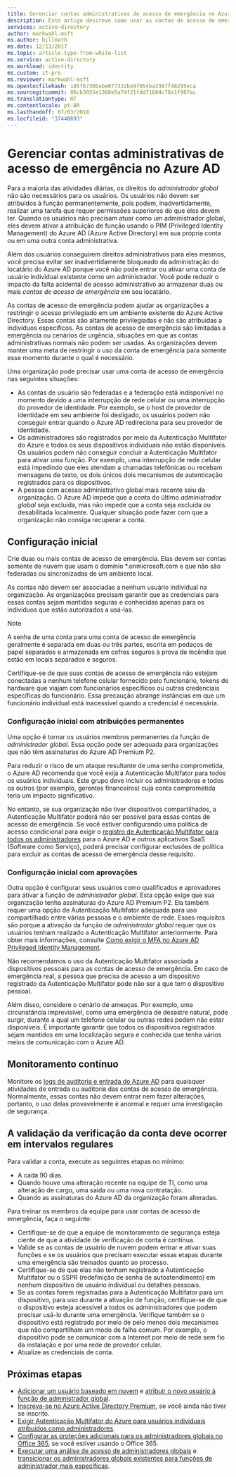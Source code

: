 ```yaml
---
title: Gerenciar contas administrativas de acesso de emergência no Azure AD | Microsoft Docs
description: Este artigo descreve como usar as contas de acesso de emergência para ajudar as organizações a restringir o acesso privilegiado em um ambiente existente do Azure Active Directory.
services: active-directory
author: markwahl-msft
ms.author: billmath
ms.date: 12/13/2017
ms.topic: article-type-from-white-list
ms.service: active-directory
ms.workload: identity
ms.custom: it-pro
ms.reviewer: markwahl-msft
ms.openlocfilehash: 185f6730babe077332be9f054ba338ff48295eca
ms.sourcegitcommit: 86cb3855e1368e5a74f21fdd71684c78a1f907ac
ms.translationtype: HT
ms.contentlocale: pt-BR
ms.lasthandoff: 07/03/2018
ms.locfileid: "37448693"
---
```

# <a name="manage-emergency-access-administrative-accounts-in-azure-ad"></a>Gerenciar contas administrativas de acesso de emergência no Azure AD 

Para a maioria das atividades diárias, os direitos do *administrador global* não são necessários para os usuários. Os usuários não devem ser atribuídos à função permanentemente, pois podem, inadvertidamente, realizar uma tarefa que requer permissões superiores do que eles devem ter. Quando os usuários não precisam atuar como um administrador global, eles devem ativar a atribuição de função usando o PIM (Privileged Identity Management) do Azure AD (Azure Active Directory) em sua própria conta ou em uma outra conta administrativa.

Além dos usuários conseguirem direitos administrativos para eles mesmos, você precisa evitar ser inadvertidamente bloqueado da administração do locatário do Azure AD porque você não pode entrar ou ativar uma conta de usuário individual existente como um administrador. Você pode reduzir o impacto da falta acidental de acesso administrativo ao armazenar duas ou mais *contas de acesso de emergência* em seu locatário.

As contas de acesso de emergência podem ajudar as organizações a restringir o acesso privilegiado em um ambiente existente do Azure Active Directory. Essas contas são altamente privilegiadas e não são atribuídas a indivíduos específicos. As contas de acesso de emergência são limitadas a emergência ou cenários de urgência, situações em que as contas administrativas normais não podem ser usadas. As organizações devem manter uma meta de restringir o uso da conta de emergência para somente esse momento durante o qual é necessário.

Uma organização pode precisar usar uma conta de acesso de emergência nas seguintes situações:

 - As contas de usuário são federadas e a federação está indisponível no momento devido a uma interrupção de rede celular ou uma interrupção do provedor de identidade. Por exemplo, se o host de provedor de identidade em seu ambiente foi desligado, os usuários podem não conseguir entrar quando o Azure AD redireciona para seu provedor de identidade. 
 - Os administradores são registrados por meio da Autenticação Multifator do Azure e todos os seus dispositivos individuais não estão disponíveis. Os usuários podem não conseguir concluir a Autenticação Multifator para ativar uma função. Por exemplo, uma interrupção de rede celular está impedindo que eles atendam a chamadas telefônicas ou recebam mensagens de texto, os dois únicos dois mecanismos de autenticação registrados para os dispositivos. 
 - A pessoa com acesso administrativo global mais recente saiu da organização. O Azure AD impede que a conta do último *administrador global* seja excluída, mas não impede que a conta seja excluída ou desabilitada localmente. Qualquer situação pode fazer com que a organização não consiga recuperar a conta.

## <a name="initial-configuration"></a>Configuração inicial

Crie duas ou mais contas de acesso de emergência. Elas devem ser contas somente de nuvem que usam o domínio \*.onmicrosoft.com e que não são federadas ou sincronizadas de um ambiente local. 

As contas não devem ser associadas a nenhum usuário individual na organização. As organizações precisam garantir que as credenciais para essas contas sejam mantidas seguras e conhecidas apenas para os indivíduos que estão autorizados a usá-las. 

> [!NOTE]
> A senha de uma conta para uma conta de acesso de emergência geralmente é separada em duas ou três partes, escrita em pedaços de papel separados e armazenada em cofres seguros à prova de incêndio que estão em locais separados e seguros. 
>
> Certifique-se de que suas contas de acesso de emergência não estejam conectadas a nenhum telefone celular fornecido pelo funcionário, tokens de hardware que viajam com funcionários específicos ou outras credenciais específicas do funcionário. Essa precaução abrange instâncias em que um funcionário individual está inacessível quando a credencial é necessária. 

### <a name="initial-configuration-with-permanent-assignments"></a>Configuração inicial com atribuições permanentes

Uma opção é tornar os usuários membros permanentes da função de *administrador global*. Essa opção pode ser adequada para organizações que não têm assinaturas do Azure AD Premium P2.

Para reduzir o risco de um ataque resultante de uma senha comprometida, o Azure AD recomenda que você exija a Autenticação Multifator para todos os usuários individuais. Este grupo deve incluir os administradores e todos os outros (por exemplo, gerentes financeiros) cuja conta comprometida teria um impacto significativo. 

No entanto, se sua organização não tiver dispositivos compartilhados, a Autenticação Multifator poderá não ser possível para essas contas de acesso de emergência. Se você estiver configurando uma política de acesso condicional para exigir o [registro de Autenticação Multifator para todos os administradores](https://docs.microsoft.com/azure/multi-factor-authentication/multi-factor-authentication-get-started-user-states) para o Azure AD e outros aplicativos SaaS (Software como Serviço), poderá precisar configurar exclusões de política para excluir as contas de acesso de emergência desse requisito.

### <a name="initial-configuration-with-approvals"></a>Configuração inicial com aprovações

Outra opção é configurar seus usuários como qualificados e aprovadores para ativar a função de *administrador global*. Esta opção exige que sua organização tenha assinaturas do Azure AD Premium P2. Ela também requer uma opção de Autenticação Multifator adequada para uso compartilhado entre várias pessoas e o ambiente de rede. Esses requisitos são porque a ativação da função de *administrador global* requer que os usuários tenham realizado a Autenticação Multifator anteriormente. Para obter mais informações, consulte [Como exigir o MFA no Azure AD Privileged Identity Management](https://docs.microsoft.com/azure/active-directory/active-directory-privileged-identity-management-how-to-require-mfa).

Não recomendamos o uso da Autenticação Multifator associada a dispositivos pessoais para as contas de acesso de emergência. Em caso de emergência real, a pessoa que precisa de acesso a um dispositivo registrado da Autenticação Multifator pode não ser a que tem o dispositivo pessoal. 

Além disso, considere o cenário de ameaças. Por exemplo, uma circunstância imprevisível, como uma emergência de desastre natural, pode surgir, durante a qual um telefone celular ou outras redes podem não estar disponíveis. É importante garantir que todos os dispositivos registrados sejam mantidos em uma localização segura e conhecida que tenha vários meios de comunicação com o Azure AD.

## <a name="ongoing-monitoring"></a>Monitoramento contínuo

Monitore os [logs de auditoria e entrada do Azure AD](https://docs.microsoft.com/azure/active-directory/active-directory-reporting-activity-sign-ins) para quaisquer atividades de entrada ou auditoria das contas de acesso de emergência. Normalmente, essas contas não devem entrar nem fazer alterações, portanto, o uso delas provavelmente é anormal e requer uma investigação de segurança.

## <a name="account-check-validation-must-occur-at-regular-intervals"></a>A validação da verificação da conta deve ocorrer em intervalos regulares

Para validar a conta, execute as seguintes etapas no mínimo:
- A cada 90 dias.
- Quando houve uma alteração recente na equipe de TI, como uma alteração de cargo, uma saída ou uma nova contratação.
- Quando as assinaturas do Azure AD da organização foram alteradas.

Para treinar os membros da equipe para usar contas de acesso de emergência, faça o seguinte:

* Certifique-se de que a equipe de monitoramento de segurança esteja ciente de que a atividade de verificação de conta é contínua.
* Valide se as contas de usuário de nuvem podem entrar e ativar suas funções e se os usuários que precisam executar essas etapas durante uma emergência são treinados quanto ao processo.
* Certifique-se de que elas não tenham registrado a Autenticação Multifator ou o SSPR (redefinição de senha de autoatendimento) em nenhum dispositivo de usuário individual ou detalhes pessoais. 
* Se as contas forem registradas para a Autenticação Multifator para um dispositivo, para uso durante a ativação de função, certifique-se de que o dispositivo esteja acessível a todos os administradores que podem precisar usá-lo durante uma emergência. Verifique também se o dispositivo está registrado por meio de pelo menos dois mecanismos que não compartilham um modo de falha comum. Por exemplo, o dispositivo pode se comunicar com a Internet por meio de rede sem fio da instalação e por uma rede de provedor celular.
* Atualize as credenciais de conta.

## <a name="next-steps"></a>Próximas etapas
- [Adicionar um usuário baseado em nuvem](../fundamentals/add-users-azure-active-directory.md) e [atribuir o novo usuário à função de administrador global](../fundamentals/active-directory-users-assign-role-azure-portal.md).
- [Inscreva-se no Azure Active Directory Premium](../fundamentals/active-directory-get-started-premium.md), se você ainda não tiver se inscrito.
- [Exigir Autenticação Multifator do Azure para usuários individuais atribuídos como administradores](https://docs.microsoft.com/azure/multi-factor-authentication/multi-factor-authentication-get-started-user-states).
- [Configurar as proteções adicionais para os administradores globais no Office 365](https://support.office.com/article/Protect-your-Office-365-global-administrator-accounts-6b4ded77-ac8d-42ed-8606-c014fd947560), se você estiver usando o Office 365.
- [Executar uma análise de acesso de administradores globais](../active-directory-privileged-identity-management-how-to-start-security-review.md) e [transicionar os administradores globais existentes para funções de administrador mais específicas](directory-assign-admin-roles.md).


